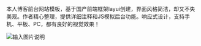 

本人博客前台网站模板，基于国产前端框架layui创建，界面风格简洁，却又不失美观。作者精心整理，提供详细注释和JS模拟后台功能。响应式设计，支持手机、平板、PC，都有良好的视觉效果！

![输入图片说明](http://git.oschina.net/uploads/images/2017/0320/204155_a6492819_1098607.jpeg "在这里输入图片标题")
